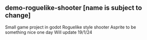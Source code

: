 demo-roguelike-shooter [name is subject to change]
----------------------------------------------------
Small game project in godot
Roguelike style shooter
Asprite to be something nice one day
Will update
19/1/24
